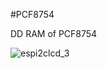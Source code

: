 #PCF8754


DD RAM of PCF8754


![espi2clcd_3](https://user-images.githubusercontent.com/101080650/182176923-20ce786a-4e00-46dc-806c-9954fb374e43.jpg)
